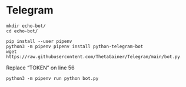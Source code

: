 # Telegram

```
mkdir echo-bot/
cd echo-bot/

pip install --user pipenv
python3 -m pipenv pipenv install python-telegram-bot
wget https://raw.githubusercontent.com/ThetaGainer/Telegram/main/bot.py
```
Replace “TOKEN” on line 56
```
python3 -m pipenv run python bot.py
```
